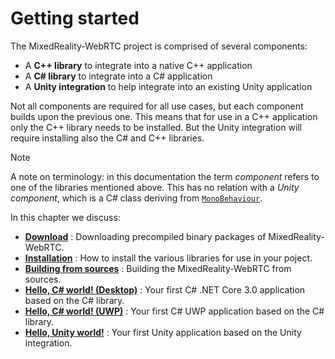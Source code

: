 # Getting started

The MixedReality-WebRTC project is comprised of several components:

- A **C++ library** to integrate into a native C++ application
- A **C# library** to integrate into a C# application
- A **Unity integration** to help integrate into an existing Unity application

Not all components are required for all use cases, but each component builds upon the previous one. This means that for use in a C++ application only the C++ library needs to be installed. But the Unity integration will require installing also the C# and C++ libraries.

> [!Note]
> A note on terminology: in this documentation the term _component_ refers to one of the libraries mentioned above. This has no relation with a _Unity component_, which is a C# class deriving from [`MonoBehaviour`](https://docs.unity3d.com/ScriptReference/MonoBehaviour.html).

In this chapter we discuss:

- [**Download**](download.md) : Downloading precompiled binary packages of MixedReality-WebRTC.
- [**Installation**](installation.md) : How to install the various libraries for use in your poject.
- [**Building from sources**](building.md) : Building the MixedReality-WebRTC from sources.
- [**Hello, C# world! (Desktop)**](cs/helloworld-cs-core3.md) : Your first C# .NET Core 3.0 application based on the C# library.
- [**Hello, C# world! (UWP)**](cs/helloworld-cs-uwp.md) : Your first C# UWP application based on the C# library.
- [**Hello, Unity world!**](unity/helloworld-unity.md) : Your first Unity application based on the Unity integration.
